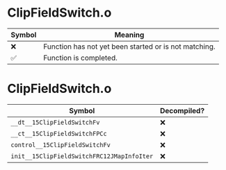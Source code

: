 # ClipFieldSwitch.o
| Symbol | Meaning 
| ------------- | ------------- 
| :x: | Function has not yet been started or is not matching. 
| :white_check_mark: | Function is completed. 


# ClipFieldSwitch.o
| Symbol | Decompiled? |
| ------------- | ------------- |
| `__dt__15ClipFieldSwitchFv` | :x: |
| `__ct__15ClipFieldSwitchFPCc` | :x: |
| `control__15ClipFieldSwitchFv` | :x: |
| `init__15ClipFieldSwitchFRC12JMapInfoIter` | :x: |
